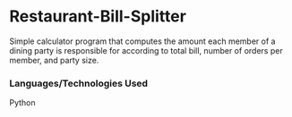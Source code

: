 # Restaurant-Bill-Splitter
Simple calculator program that computes the amount each member of a dining party is responsible for according to total bill, number of orders per member, and party size.

### Languages/Technologies Used
Python
